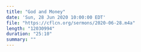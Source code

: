 ```yaml
---
title: "God and Money"
date: 'Sun, 28 Jun 2020 10:00:00 EDT'
file: "https://cflcn.org/sermons/2020-06-28.m4a"
length: "12030994"
duration: "25:10"
summary: ""
---
```

